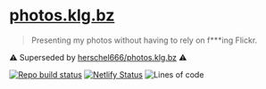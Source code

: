 # [photos.klg.bz](https://photos.klg.bz/)

> Presenting my photos without having to rely on f\*\*\*ing Flickr.

:warning: Superseded by [herschel666/photos.klg.bz](https://github.com/herschel666/photos.klg.bz) :warning:

[![Repo build status](https://github.com/herschel666/photoblog/workflows/Build%20and%20Test%20and%20Deploy/badge.svg)](https://github.com/herschel666/photoblog/actions)
[![Netlify Status](https://api.netlify.com/api/v1/badges/1854bc67-0bc2-4e94-8369-712b42c5dccd/deploy-status)](https://app.netlify.com/sites/ek-photos-cdn/deploys)
![Lines of code](https://tokei.rs/b1/github/herschel666/photoblog)
